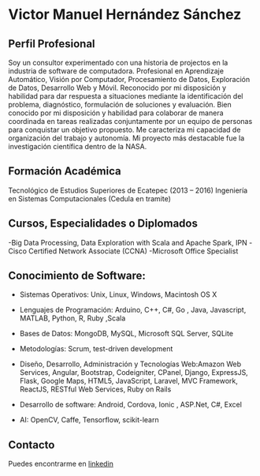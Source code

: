 # Victor Manuel Hernández Sánchez

## Perfil Profesional  

Soy un consultor experimentado con una historia de projectos en la industria de software de computadora. Profesional en Aprendizaje Automático, Visión por Computador, Procesamiento de Datos, Exploración de Datos, Desarrollo Web y Móvil. Reconocido por mi disposición y habilidad para dar respuesta a situaciones mediante la identificación del problema, diagnóstico, formulación de soluciones y evaluación. Bien conocido por mi disposición y habilidad para colaborar de manera coordinada en tareas realizadas conjuntamente por un equipo de personas para conquistar un objetivo propuesto. Me caracteriza mi capacidad de organización del trabajo y autonomía. Mi proyecto más destacable fue la investigación científica dentro de la NASA.

## Formación Académica

Tecnológico de Estudios Superiores de Ecatepec (2013 – 2016)
  Ingeniería en Sistemas Computacionales (Cedula en tramite)


## Cursos, Especialidades o Diplomados 

-Big Data Processing, Data Exploration with Scala and Apache Spark, IPN 
-Cisco Certified Network Associate (CCNA) 
-Microsoft Office Specialist

## Conocimiento de Software:

- Sistemas Operativos: Unix, Linux, Windows, Macintosh OS X

- Lenguajes de Programación: Arduino, C++, C#, Go , Java, Javascript, MATLAB, Python, R, Ruby ,Scala

- Bases de Datos: MongoDB, MySQL, Microsoft SQL Server, SQLite

- Metodologías: Scrum, test-driven development

- Diseño, Desarrollo, Administración y Tecnologías Web:Amazon Web Services, Angular, Bootstrap, Codeigniter, CPanel, Django, ExpressJS, Flask, Google Maps, HTML5, JavaScript, Laravel, MVC Framework, ReactJS, RESTful Web Services, Ruby on Rails

- Desarrollo de software: Android, Cordova, Ionic , ASP.Net,  C#, Excel

- AI: OpenCV, Caffe, Tensorflow, scikit-learn

## Contacto

Puedes encontrarme en [linkedin](https://www.linkedin.com/in/victor-hernandez-1ba65a67/)
